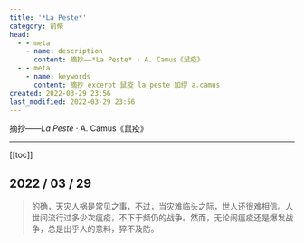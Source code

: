 ```yaml
---
title: '*La Peste*'
category: 前脩
head:
  - - meta
    - name: description
      content: 摘抄——*La Peste* · A. Camus《鼠疫》
  - - meta
    - name: keywords
      content: 摘抄 excerpt 鼠疫 la_peste 加缪 a.camus
created: 2022-03-29 23:56
last_modified: 2022-03-29 23:56
---
```


摘抄——_La Peste_ · A. Camus《鼠疫》

---

[[toc]]

## 2022 / 03 / 29

> 的确，天灾人祸是常见之事，不过，当灾难临头之际，世人还很难相信。人世间流行过多少次瘟疫，不下于频仍的战争。然而，无论闹瘟疫还是爆发战争，总是出乎人的意料，猝不及防。
